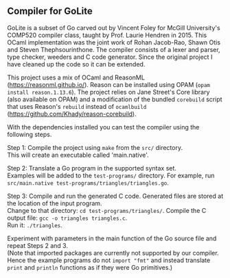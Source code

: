 ## Compiler for GoLite

GoLite is a subset of Go carved out by Vincent Foley for McGill University's COMP520 compiler class,
taught by Prof. Laurie Hendren in 2015.
This OCaml implementation was the joint work of Rohan Jacob-Rao, Shawn Otis and Steven Thephsourinthone.
The compiler consists of a lexer and parser, type checker, weeders and C code generator.
Since the original project I have cleaned up the code so it can be extended.

This project uses a mix of OCaml and ReasonML (https://reasonml.github.io/).
Reason can be installed using OPAM (`opam install reason.1.13.6`).
The project relies on Jane Street's Core library (also available on OPAM) and a modification of the
bundled `corebuild` script that uses Reason's `rebuild` instead of `ocamlbuild`
(https://github.com/Khady/reason-corebuild).

With the dependencies installed you can test the compiler using the following steps.

Step 1: Compile the project using `make` from the `src/` directory.  
This will create an executable called 'main.native'.

Step 2: Translate a Go program in the supported syntax set.  
Examples will be added to the `test-programs/` directory.
For example, run `src/main.native test-programs/triangles/triangles.go`.

Step 3: Compile and run the generated C code.
Generated files are stored at the location of the input program.  
Change to that directory: `cd test-programs/triangles/`.
Compile the C output file: `gcc -o triangles triangles.c`.  
Run it: `./triangles`.

Experiment with parameters in the main function of the Go source file and repeat Steps 2 and 3.  
(Note that imported packages are currently not supported by our compiler. Hence the example programs
do not `import "fmt"` and instead translate `print` and `println` functions as if they were Go primitives.)
